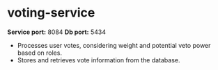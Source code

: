# voting-service

**Service port:** 8084
**Db port:** 5434

* Processes user votes, considering weight and potential veto power based on roles.
* Stores and retrieves vote information from the database.

